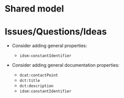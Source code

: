 # Shared model

# Issues/Questions/Ideas

- Consider adding general properties:
    - `idsm:constantIdentifier`

- Consider adding general documentation properties:
    - `dcat:contactPoint`
    - `dct:title`
    - `dct:description`
    - `idsm:constantIdentifier`




